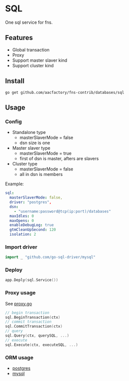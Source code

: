 # SQL

One sql service for fns.

## Features
* Global transaction
* Proxy
* Support master slaver kind
* Support cluster kind
## Install

```shell
go get github.com/aacfactory/fns-contrib/databases/sql
```

## Usage

### Config

* Standalone type
    * masterSlaverMode = false
    * dsn size is one
* Master slaver type
    * masterSlaverMode = true
    * first of dsn is master, afters are slavers
* Cluster type
    * masterSlaverMode = false
    * all in dsn is members

Example:
```yaml
sql:
  masterSlaverMode: false,
  driver: "postgres",
  dsn:
    - "username:password@tcp(ip:port)/databases"
  maxIdles: 0
  maxOpens: 0
  enableDebugLog: true
  gtmCleanUpSecond: 120
  isolation: 2
```

### Import driver
```go
import _ "github.com/go-sql-driver/mysql"
```

### Deploy
```go
app.Deply(sql.Service())
```

### Proxy usage
See [proxy.go](https://github.com/aacfactory/fns-contrib/tree/main/databases/sql/proxy.go)
```go
// begin transaction 
sql.BeginTransaction(ctx)
// commit transaction
sql.CommitTransaction(ctx)
// query
sql.Query(ctx, querySQL, ...)
// execute
sql.Execute(ctx, executeSQL, ...)
```
### ORM usage
* [postgres](https://github.com/aacfactory/fns-contrib/tree/main/databases/sql/postgres)
* [mysql](https://github.com/aacfactory/fns-contrib/tree/main/databases/sql/mysql)

